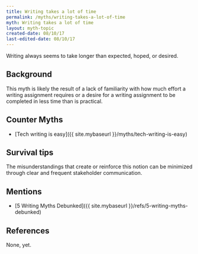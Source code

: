 ```yaml
---
title: Writing takes a lot of time
permalink: /myths/writing-takes-a-lot-of-time
myth: Writing takes a lot of time
layout: myth-topic
created-date: 08/10/17
last-edited-date: 08/10/17
---
```


Writing always seems to take longer than expected, hoped, or desired.

## Background

This myth is likely the result of a lack of familiarity with how much effort a writing assignment requires or a desire for a writing assignment to be completed in less time than is practical. 

## Counter Myths

* [Tech writing is easy]({{ site.mybaseurl }}/myths/tech-writing-is-easy)

## Survival tips

The misunderstandings that create or reinforce this notion can be minimized through clear and frequent stakeholder communication.

## Mentions

* [5 Writing Myths Debunked]({{ site.mybaseurl }}/refs/5-writing-myths-debunked)

## References

None, yet.
